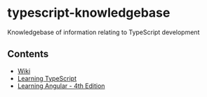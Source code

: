 # typescript-knowledgebase

Knowledgebase of information relating to TypeScript development


## Contents

- [Wiki](wiki/README.md)
- [Learning TypeScript](books/learning-typescript/)
- [Learning Angular - 4th Edition](books/learning-angular-4e/)
